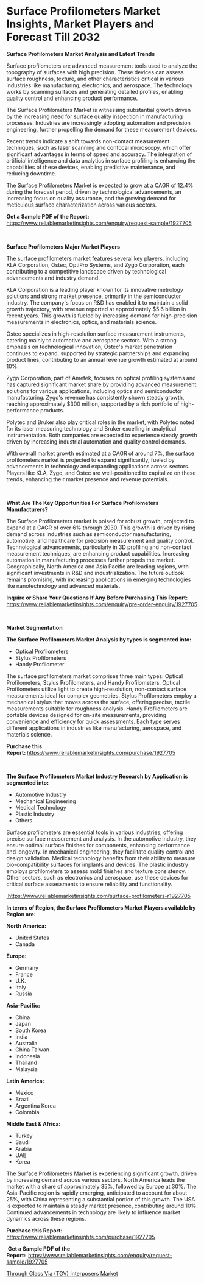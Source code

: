 <p><h1>Surface Profilometers Market Insights, Market Players and Forecast Till 2032</h1></p><p><strong>Surface Profilometers Market Analysis and Latest Trends</strong></p>
<p><p>Surface profilometers are advanced measurement tools used to analyze the topography of surfaces with high precision. These devices can assess surface roughness, texture, and other characteristics critical in various industries like manufacturing, electronics, and aerospace. The technology works by scanning surfaces and generating detailed profiles, enabling quality control and enhancing product performance.</p><p>The Surface Profilometers Market is witnessing substantial growth driven by the increasing need for surface quality inspection in manufacturing processes. Industries are increasingly adopting automation and precision engineering, further propelling the demand for these measurement devices. </p><p>Recent trends indicate a shift towards non-contact measurement techniques, such as laser scanning and confocal microscopy, which offer significant advantages in terms of speed and accuracy. The integration of artificial intelligence and data analytics in surface profiling is enhancing the capabilities of these devices, enabling predictive maintenance, and reducing downtime. </p><p>The Surface Profilometers Market is expected to grow at a CAGR of 12.4% during the forecast period, driven by technological advancements, an increasing focus on quality assurance, and the growing demand for meticulous surface characterization across various sectors.</p></p>
<p><strong>Get a Sample PDF of the Report:&nbsp;</strong> <a href="https://www.reliablemarketinsights.com/enquiry/request-sample/1927705?utm_campaign=2943&utm_medium=2&utm_source=Github&utm_content=ia&utm_term=28032025&utm_id=surface-profilometers">https://www.reliablemarketinsights.com/enquiry/request-sample/1927705</a></p>
<p>&nbsp;</p>
<p><strong>Surface Profilometers Major Market Players</strong></p>
<p><p>The surface profilometers market features several key players, including KLA Corporation, Ostec, OptiPro Systems, and Zygo Corporation, each contributing to a competitive landscape driven by technological advancements and industry demand.</p><p>KLA Corporation is a leading player known for its innovative metrology solutions and strong market presence, primarily in the semiconductor industry. The company's focus on R&D has enabled it to maintain a solid growth trajectory, with revenue reported at approximately $5.6 billion in recent years. This growth is fueled by increasing demand for high-precision measurements in electronics, optics, and materials science.</p><p>Ostec specializes in high-resolution surface measurement instruments, catering mainly to automotive and aerospace sectors. With a strong emphasis on technological innovation, Ostec's market penetration continues to expand, supported by strategic partnerships and expanding product lines, contributing to an annual revenue growth estimated at around 10%.</p><p>Zygo Corporation, part of Ametek, focuses on optical profiling systems and has captured significant market share by providing advanced measurement solutions for various applications, including optics and semiconductor manufacturing. Zygo's revenue has consistently shown steady growth, reaching approximately $300 million, supported by a rich portfolio of high-performance products.</p><p>Polytec and Bruker also play critical roles in the market, with Polytec noted for its laser measuring technology and Bruker excelling in analytical instrumentation. Both companies are expected to experience steady growth driven by increasing industrial automation and quality control demands.</p><p>With overall market growth estimated at a CAGR of around 7%, the surface profilometers market is projected to expand significantly, fueled by advancements in technology and expanding applications across sectors. Players like KLA, Zygo, and Ostec are well-positioned to capitalize on these trends, enhancing their market presence and revenue potentials.</p></p>
<p>&nbsp;</p>
<p><strong>What Are The Key Opportunities For Surface Profilometers Manufacturers?</strong></p>
<p><p>The Surface Profilometers market is poised for robust growth, projected to expand at a CAGR of over 6% through 2030. This growth is driven by rising demand across industries such as semiconductor manufacturing, automotive, and healthcare for precision measurement and quality control. Technological advancements, particularly in 3D profiling and non-contact measurement techniques, are enhancing product capabilities. Increasing automation in manufacturing processes further propels the market. Geographically, North America and Asia Pacific are leading regions, with significant investments in R&D and industrialization. The future outlook remains promising, with increasing applications in emerging technologies like nanotechnology and advanced materials.</p></p>
<p><strong>Inquire or Share Your Questions If Any Before Purchasing This Report:</strong> <a href="https://www.reliablemarketinsights.com/enquiry/pre-order-enquiry/1927705?utm_campaign=2943&utm_medium=2&utm_source=Github&utm_content=ia&utm_term=28032025&utm_id=surface-profilometers">https://www.reliablemarketinsights.com/enquiry/pre-order-enquiry/1927705</a></p>
<p>&nbsp;</p>
<p><strong>Market Segmentation</strong></p>
<p><strong>The Surface Profilometers Market Analysis by types is segmented into:</strong></p>
<p><ul><li>Optical Profilometers</li><li>Stylus Profilometers</li><li>Handy Profilometer</li></ul></p>
<p><p>The surface profilometers market comprises three main types: Optical Profilometers, Stylus Profilometers, and Handy Profilometers. Optical Profilometers utilize light to create high-resolution, non-contact surface measurements ideal for complex geometries. Stylus Profilometers employ a mechanical stylus that moves across the surface, offering precise, tactile measurements suitable for roughness analysis. Handy Profilometers are portable devices designed for on-site measurements, providing convenience and efficiency for quick assessments. Each type serves different applications in industries like manufacturing, aerospace, and materials science.</p></p>
<p><strong>Purchase this Report:&nbsp;</strong><a href="https://www.reliablemarketinsights.com/purchase/1927705?utm_campaign=2943&utm_medium=2&utm_source=Github&utm_content=ia&utm_term=28032025&utm_id=surface-profilometers">https://www.reliablemarketinsights.com/purchase/1927705</a></p>
<p>&nbsp;</p>
<p><strong>The Surface Profilometers Market Industry Research by Application is segmented into:</strong></p>
<p><ul><li>Automotive Industry</li><li>Mechanical Engineering</li><li>Medical Technology</li><li>Plastic Industry</li><li>Others</li></ul></p>
<p><p>Surface profilometers are essential tools in various industries, offering precise surface measurement and analysis. In the automotive industry, they ensure optimal surface finishes for components, enhancing performance and longevity. In mechanical engineering, they facilitate quality control and design validation. Medical technology benefits from their ability to measure bio-compatibility surfaces for implants and devices. The plastic industry employs profilometers to assess mold finishes and texture consistency. Other sectors, such as electronics and aerospace, use these devices for critical surface assessments to ensure reliability and functionality.</p></p>
<p><a href="https://www.reliablemarketinsights.com/surface-profilometers-r1927705?utm_campaign=2943&utm_medium=2&utm_source=Github&utm_content=ia&utm_term=28032025&utm_id=surface-profilometers">&nbsp;https://www.reliablemarketinsights.com/surface-profilometers-r1927705</a></p>
<p><strong>In terms of Region, the Surface Profilometers Market Players available by Region are:</strong></p>
<p>
    <p> <strong> North America: </strong>
        <ul>
            <li>United States</li>
            <li>Canada</li>
        </ul>
        </p> 
    <p> <strong> Europe: </strong>
        <ul>
            <li>Germany</li>
            <li>France</li>
            <li>U.K.</li>
            <li>Italy</li>
            <li>Russia</li>
        </ul>
        </p> 
    <p> <strong> Asia-Pacific: </strong>
        <ul>
            <li>China</li>
            <li>Japan</li>
            <li>South Korea</li>
            <li>India</li>
            <li>Australia</li>
            <li>China Taiwan</li>
            <li>Indonesia</li>
            <li>Thailand</li>
            <li>Malaysia</li>
        </ul>
        </p> 
    <p> <strong> Latin America: </strong>
        <ul>
            <li>Mexico</li>
            <li>Brazil</li>
            <li>Argentina Korea</li>
            <li>Colombia</li>
        </ul>
        </p> 
    <p> <strong> Middle East & Africa: </strong>
        <ul>
            <li>Turkey</li>
            <li>Saudi</li>
            <li>Arabia</li>
            <li>UAE</li>
            <li>Korea</li>
        </ul>
    </p>
    </p>
<p><p>The Surface Profilometers Market is experiencing significant growth, driven by increasing demand across various sectors. North America leads the market with a share of approximately 35%, followed by Europe at 30%. The Asia-Pacific region is rapidly emerging, anticipated to account for about 25%, with China representing a substantial portion of this growth. The USA is expected to maintain a steady market presence, contributing around 10%. Continued advancements in technology are likely to influence market dynamics across these regions.</p></p>
<p><strong>Purchase this Report: </strong><a href="https://www.reliablemarketinsights.com/purchase/1927705?utm_campaign=2943&utm_medium=2&utm_source=Github&utm_content=ia&utm_term=28032025&utm_id=surface-profilometers">https://www.reliablemarketinsights.com/purchase/1927705</a></p>
<p>&nbsp;<strong>Get a Sample PDF of the Report:&nbsp;&nbsp;</strong><a href="https://www.reliablemarketinsights.com/enquiry/request-sample/1927705?utm_campaign=2943&utm_medium=2&utm_source=Github&utm_content=ia&utm_term=28032025&utm_id=surface-profilometers">https://www.reliablemarketinsights.com/enquiry/request-sample/1927705</a></p>
<p><strong></strong></p>
<p><p><a href="https://github.com/genayziben/Market-Research-Report-List-1/blob/main/through-glass-via-tgv-interposers-market.md?utm_campaign=2943&utm_medium=2&utm_source=Github&utm_content=ia&utm_term=28032025&utm_id=surface-profilometers">Through Glass Via (TGV) Interposers Market</a></p></p>